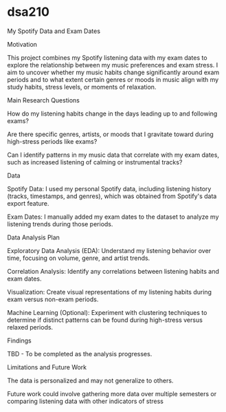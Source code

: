 # dsa210
My Spotify Data and Exam Dates

Motivation

This project combines my Spotify listening data with my exam dates to explore the relationship between my music preferences and exam stress. I aim to uncover whether my music habits change significantly around exam periods and to what extent certain genres or moods in music align with my study habits, stress levels, or moments of relaxation.

Main Research Questions

How do my listening habits change in the days leading up to and following exams?

Are there specific genres, artists, or moods that I gravitate toward during high-stress periods like exams?

Can I identify patterns in my music data that correlate with my exam dates, such as increased listening of calming or instrumental tracks?

Data

Spotify Data: I used my personal Spotify data, including listening history (tracks, timestamps, and genres), which was obtained from Spotify's data export feature.

Exam Dates: I manually added my exam dates to the dataset to analyze my listening trends during those periods.

Data Analysis Plan

Exploratory Data Analysis (EDA): Understand my listening behavior over time, focusing on volume, genre, and artist trends.

Correlation Analysis: Identify any correlations between listening habits and exam dates.

Visualization: Create visual representations of my listening habits during exam versus non-exam periods.

Machine Learning (Optional): Experiment with clustering techniques to determine if distinct patterns can be found during high-stress versus relaxed periods.

Findings

TBD - To be completed as the analysis progresses.

Limitations and Future Work

The data is personalized and may not generalize to others.

Future work could involve gathering more data over multiple semesters or comparing listening data with other indicators of stress 
